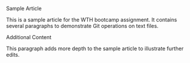  Sample Article

This is a sample article for the WTH bootcamp assignment. It contains several paragraphs to demonstrate Git operations on text files.


Additional Content

This paragraph adds more depth to the sample article to illustrate further edits.
